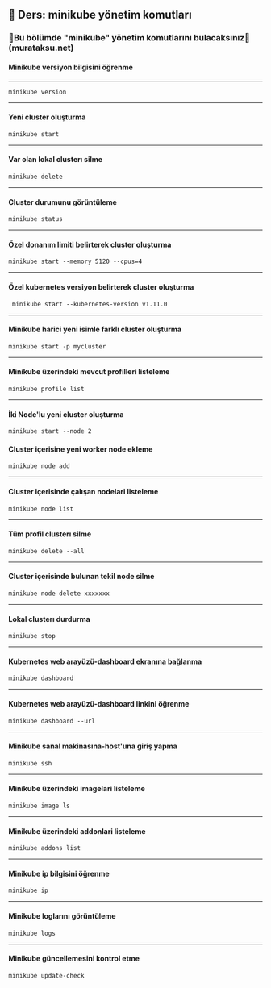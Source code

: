 ## 🧑 Ders: minikube yönetim komutları

### 📗Bu bölümde "minikube" yönetim komutlarını bulacaksınız📗(murataksu.net)

#### Minikube versiyon bilgisini öğrenme
***
```
minikube version
```
***
#### Yeni cluster oluşturma
```
minikube start
```
***
#### Var olan lokal clusterı silme
```
minikube delete 
```
***
#### Cluster durumunu görüntüleme
```
minikube status 
```
***
#### Özel donanım limiti belirterek cluster oluşturma
```
minikube start --memory 5120 --cpus=4 
```
***
#### Özel kubernetes versiyon belirterek cluster oluşturma
```
 minikube start --kubernetes-version v1.11.0
```
***
#### Minikube harici yeni isimle farklı cluster oluşturma
```
minikube start -p mycluster
```
***
#### Minikube üzerindeki mevcut profilleri listeleme
```
minikube profile list
```
***
#### İki Node'lu yeni cluster oluşturma
```
minikube start --node 2 
```
#### Cluster içerisine yeni worker node ekleme
```
minikube node add  
```
***
#### Cluster içerisinde çalışan nodelari listeleme
```
minikube node list 
```
***
#### Tüm profil clusterı silme
```
minikube delete --all 
```
***
#### Cluster içerisinde bulunan tekil node silme
```
minikube node delete xxxxxxx 
```
***
#### Lokal clusterı durdurma
```
minikube stop
```
***
#### Kubernetes web arayüzü-dashboard ekranına bağlanma
```
minikube dashboard
```
***
#### Kubernetes web arayüzü-dashboard linkini öğrenme
```
minikube dashboard --url
```
***
#### Minikube sanal makinasına-host'una giriş yapma
```
minikube ssh 
```
***
#### Minikube üzerindeki imagelari listeleme
```
minikube image ls 
```
***
#### Minikube üzerindeki addonlari listeleme
```
minikube addons list 
```
***
#### Minikube ip bilgisini öğrenme
```
minikube ip
```
***
#### Minikube loglarını görüntüleme
```
minikube logs
```
***
#### Minikube güncellemesini kontrol etme
```
minikube update-check
```
